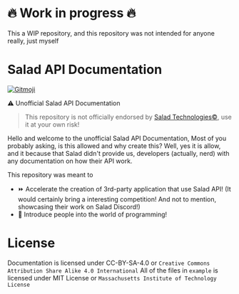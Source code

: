 # 🔥 Work in progress 🔥
This a WIP repository, and this repository was not intended for anyone really, just myself

# Salad API Documentation
<a href="https://gitmoji.dev">
  <img src="https://img.shields.io/badge/gitmoji-%20😜%20😍-FFDD67.svg?style=flat-square" alt="Gitmoji">
</a>

⚠️ Unofficial Salad API Documentation
> This repository is not officially endorsed by [Salad Technologies©️](https://salad.com/), use it at your own risk!

Hello and welcome to the unofficial Salad API Documentation,
Most of you probably asking, is this allowed and why create this? Well, yes it is allow, and it because that Salad didn't provide us, developers (actually, nerd) with any documentation on how their API work.

This repository was meant to 
* ⏩ Accelerate the creation of 3rd-party application that use Salad API! (It would certainly bring a interesting competition! And not to mention, showcasing their work on Salad Discord!)
* 🌱 Introduce people into the world of programming!

# License
Documentation is licensed under CC-BY-SA-4.0 or `Creative Commons Attribution Share Alike 4.0 International`
All of the files in `example` is licensed under MIT License or `Massachusetts Institute of Technology License`
